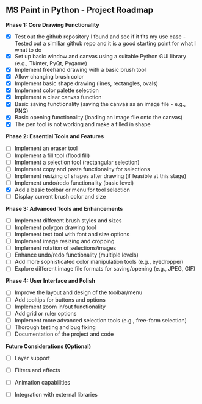 ## MS Paint in Python - Project Roadmap

**Phase 1: Core Drawing Functionality**

* [X] Test out the github repository I found and see if it fits my use case
      - Tested out a similiar github repo and it is a good starting point for what I wnat to do
* [X] Set up basic window and canvas using a suitable Python GUI library (e.g., Tkinter, PyQt, Pygame)
* [X] Implement freehand drawing with a basic brush tool
* [X] Allow changing brush color
* [X] Implement basic shape drawing (lines, rectangles, ovals)
* [X] Implement color palette selection
* [X] Implement a clear canvas function
* [X] Basic saving functionality (saving the canvas as an image file - e.g., PNG)
* [X] Basic opening functionality (loading an image file onto the canvas)
* [X] The pen tool is not working and make a filled in shape

**Phase 2: Essential Tools and Features**

* [ ] Implement an eraser tool
* [ ] Implement a fill tool (flood fill)
* [ ] Implement a selection tool (rectangular selection)
* [ ] Implement copy and paste functionality for selections
* [ ] Implement resizing of shapes after drawing (if feasible at this stage)
* [ ] Implement undo/redo functionality (basic level)
* [X] Add a basic toolbar or menu for tool selection
* [ ] Display current brush color and size

**Phase 3: Advanced Tools and Enhancements**

* [ ] Implement different brush styles and sizes
* [ ] Implement polygon drawing tool
* [ ] Implement text tool with font and size options
* [ ] Implement image resizing and cropping
* [ ] Implement rotation of selections/images
* [ ] Enhance undo/redo functionality (multiple levels)
* [ ] Add more sophisticated color manipulation tools (e.g., eyedropper)
* [ ] Explore different image file formats for saving/opening (e.g., JPEG, GIF)

**Phase 4: User Interface and Polish**

* [ ] Improve the layout and design of the toolbar/menu
* [ ] Add tooltips for buttons and options
* [ ] Implement zoom in/out functionality
* [ ] Add grid or ruler options
* [ ] Implement more advanced selection tools (e.g., free-form selection)
* [ ] Thorough testing and bug fixing
* [ ] Documentation of the project and code

**Future Considerations (Optional)**

* [ ] Layer support
* [ ] Filters and effects
* [ ] Animation capabilities
* [ ] Integration with external libraries


